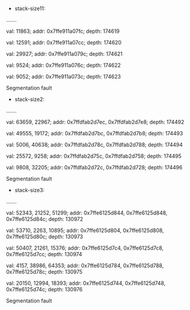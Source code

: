 * stack-size11:

.......

val: 11863; addr: 0x7ffe911a07fc; depth: 174619

val: 12591; addr: 0x7ffe911a07cc; depth: 174620

val: 29927; addr: 0x7ffe911a079c; depth: 174621

val: 9524; addr: 0x7ffe911a076c; depth: 174622

val: 9052; addr: 0x7ffe911a073c; depth: 174623

Segmentation fault



* stack-size2:

.......

val: 63659, 22967; addr: 0x7ffdfab2d7ec, 0x7ffdfab2d7e8; depth: 174492

val: 49555, 19172; addr: 0x7ffdfab2d7bc, 0x7ffdfab2d7b8; depth: 174493

val: 5006, 40638; addr: 0x7ffdfab2d78c, 0x7ffdfab2d788; depth: 174494

val: 25572, 9258; addr: 0x7ffdfab2d75c, 0x7ffdfab2d758; depth: 174495

val: 9808, 32205; addr: 0x7ffdfab2d72c, 0x7ffdfab2d728; depth: 174496

Segmentation fault



* stack-size3:

.......

val: 52343, 21252, 51299; addr: 0x7ffe6125d844, 0x7ffe6125d848, 0x7ffe6125d84c; depth: 130972

val: 53710, 2263, 10895; addr: 0x7ffe6125d804, 0x7ffe6125d808, 0x7ffe6125d80c; depth: 130973

val: 50407, 21261, 15376; addr: 0x7ffe6125d7c4, 0x7ffe6125d7c8, 0x7ffe6125d7cc; depth: 130974

val: 4157, 38986, 64353; addr: 0x7ffe6125d784, 0x7ffe6125d788, 0x7ffe6125d78c; depth: 130975

val: 20150, 12994, 18393; addr: 0x7ffe6125d744, 0x7ffe6125d748, 0x7ffe6125d74c; depth: 130976

Segmentation fault
